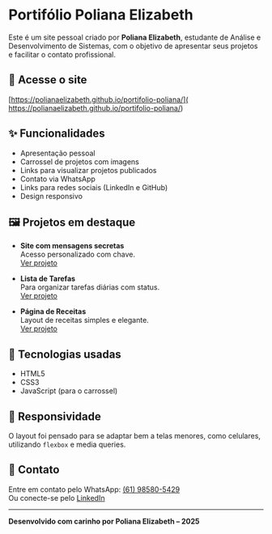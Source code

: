 # Portifólio Poliana Elizabeth

Este é um site pessoal criado por **Poliana Elizabeth**, estudante de Análise e Desenvolvimento de Sistemas, com o objetivo de apresentar seus projetos e facilitar o contato profissional.

## 🔗 Acesse o site

[https://polianaelizabeth.github.io/portifolio-poliana/](
https://polianaelizabeth.github.io/portifolio-poliana/)

## ✨ Funcionalidades

- Apresentação pessoal
- Carrossel de projetos com imagens
- Links para visualizar projetos publicados
- Contato via WhatsApp
- Links para redes sociais (LinkedIn e GitHub)
- Design responsivo

## 🖼️ Projetos em destaque

- **Site com mensagens secretas**  
  Acesso personalizado com chave.  
  [Ver projeto](https://polianaelizabeth.github.io/ferias/)

- **Lista de Tarefas**  
  Para organizar tarefas diárias com status.  
  [Ver projeto](https://polianaelizabeth.github.io/lista-de-tarefas/)

- **Página de Receitas**  
  Layout de receitas simples e elegante.  
  [Ver projeto](https://polianaelizabeth.github.io/pagina-de-receitas/)

## 🎨 Tecnologias usadas

- HTML5
- CSS3
- JavaScript (para o carrossel)

## 📱 Responsividade

O layout foi pensado para se adaptar bem a telas menores, como celulares, utilizando `flexbox` e media queries.

## 💬 Contato

Entre em contato pelo WhatsApp: [(61) 98580-5429](https://w.app/polianaelizabeth)  
Ou conecte-se pelo [LinkedIn](https://www.linkedin.com/in/polianaefsilva)

---

**Desenvolvido com carinho por Poliana Elizabeth – 2025**
